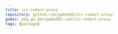```yaml
---
title: ics-redact-proxy
repository: github.com/gabe565/ics-redact-proxy
godoc: pkg.go.dev/gabe565.com/ics-redact-proxy
tags: [package]
---
```

